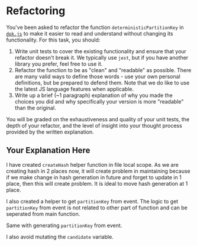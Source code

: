 # Refactoring

You've been asked to refactor the function `deterministicPartitionKey` in [`dpk.js`](dpk.js) to make it easier to read and understand without changing its functionality. For this task, you should:

1. Write unit tests to cover the existing functionality and ensure that your refactor doesn't break it. We typically use `jest`, but if you have another library you prefer, feel free to use it.
2. Refactor the function to be as "clean" and "readable" as possible. There are many valid ways to define those words - use your own personal definitions, but be prepared to defend them. Note that we do like to use the latest JS language features when applicable.
3. Write up a brief (~1 paragraph) explanation of why you made the choices you did and why specifically your version is more "readable" than the original.

You will be graded on the exhaustiveness and quality of your unit tests, the depth of your refactor, and the level of insight into your thought process provided by the written explanation.

## Your Explanation Here

I have created `createHash` helper function in file local scope. As we are creating hash in 2 places now, it will create problem in maintaining because if we make change in hash generation in future and forget to update in 1 place, then this will create problem. It is ideal to move hash generation at 1 place.

I also created a helper to get `partitionKey` from event. The logic to get `partitionKey` from event is not related to other part of function and can be seperated from main function.

Same with generating `partitionKey` from event.

I also avoid mutating the `candidate` variable.

